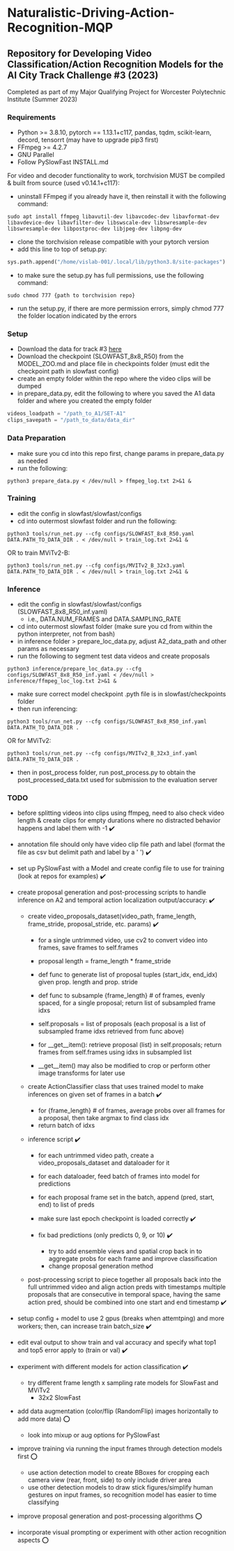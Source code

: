 # Naturalistic-Driving-Action-Recognition-MQP

## Repository for Developing Video Classification/Action Recognition Models for the AI City Track Challenge #3 (2023)
 
Completed as part of my Major Qualifying Project for Worcester Polytechnic Institute (Summer 2023)

### Requirements
- Python >= 3.8.10, pytorch == 1.13.1+c117, pandas, tqdm, scikit-learn, decord, tensorrt (may have to upgrade pip3 first)
- FFmpeg >= 4.2.7 
- GNU Parallel 
- Follow PySlowFast INSTALL.md 

For video and decoder functionality to work, torchvision MUST be compiled & built from source (used v0.14.1+c117): 
- uninstall FFmpeg if you already have it, then reinstall it with the following command:
```console
sudo apt install ffmpeg libavutil-dev libavcodec-dev libavformat-dev libavdevice-dev libavfilter-dev libswscale-dev libswresample-dev libswresample-dev libpostproc-dev libjpeg-dev libpng-dev
```
- clone the torchvision release compatible with your pytorch version
- add this line to top of setup.py: 
```python
sys.path.append("/home/vislab-001/.local/lib/python3.8/site-packages")
```
- to make sure the setup.py has full permissions, use the following command:
```console
sudo chmod 777 {path to torchvision repo}
```
- run the setup.py, if there are more permission errors, simply chmod 777 the folder location indicated by the errors


### Setup
- Download the data for track #3 [here](https://www.aicitychallenge.org/2023-data-and-evaluation/)
- Download the checkpoint (SLOWFAST_8x8_R50) from the MODEL_ZOO.md and place file in checkpoints folder (must edit the checkpoint path in slowfast config)
- create an empty folder within the repo where the video clips will be dumped 
- in prepare_data.py, edit the following to where you saved the A1 data folder and where you created the empty folder
```python
videos_loadpath = "/path_to_A1/SET-A1"
clips_savepath = "/path_to_data/data_dir"
```

### Data Preparation
- make sure you cd into this repo first, change params in prepare_data.py as needed
- run the following:
```console
python3 prepare_data.py < /dev/null > ffmpeg_log.txt 2>&1 &
```

### Training
- edit the config in slowfast/slowfast/configs
- cd into outermost slowfast folder and run the following:
```console
python3 tools/run_net.py --cfg configs/SLOWFAST_8x8_R50.yaml DATA.PATH_TO_DATA_DIR . < /dev/null > train_log.txt 2>&1 &
```
OR to train MViTv2-B:
```console
python3 tools/run_net.py --cfg configs/MVITv2_B_32x3.yaml DATA.PATH_TO_DATA_DIR . < /dev/null > train_log.txt 2>&1 & 
```

### Inference
- edit the config in slowfast/slowfast/configs (SLOWFAST_8x8_R50_inf.yaml)
    - i.e., DATA.NUM_FRAMES and DATA.SAMPLING_RATE
- cd into outermost slowfast folder (make sure you cd from within the python interpreter, not from bash)
- in inference folder > prepare_loc_data.py, adjust A2_data_path and other params as necessary
- run the following to segment test data videos and create proposals
```console
python3 inference/prepare_loc_data.py --cfg configs/SLOWFAST_8x8_R50_inf.yaml < /dev/null > inference/ffmpeg_loc_log.txt 2>&1 &
```
- make sure correct model checkpoint .pyth file is in slowfast/checkpoints folder
- then run inferencing:
```console
python3 tools/run_net.py --cfg configs/SLOWFAST_8x8_R50_inf.yaml DATA.PATH_TO_DATA_DIR .
```
OR for MViTv2:
```console
python3 tools/run_net.py --cfg configs/MVITv2_B_32x3_inf.yaml DATA.PATH_TO_DATA_DIR .
```
- then in post_process folder, run post_process.py to obtain the post_processed_data.txt used for submission to the evaluation server

### TODO
- before splitting videos into clips using ffmpeg, 
    need to also check video length &
    create clips for empty durations where no distracted behavior happens and label them with -1 :heavy_check_mark:

- annotation file should only have video clip file path and label (format the file as csv but delimit path and label by a ' ') :heavy_check_mark:

- set up PySlowFast with a Model and create config file to use for training (look at repos for examples) :heavy_check_mark:

- create proposal generation and post-processing scripts to handle inference on A2 and temporal action localization output/accuracy: :heavy_check_mark:
    - create video_proposals_dataset(video_path, frame_length, frame_stride, proposal_stride, etc. params) :heavy_check_mark:
        - for a single untrimmed video, use cv2 to convert video into frames, save frames to self.frames
        - proposal length = frame_length * frame_stride
        - def func to generate list of proposal tuples (start_idx, end_idx) given prop. length and prop. stride
        - def func to subsample {frame_length} # of frames, evenly spaced, for a single proposal; return list of subsampled frame idxs
        - self.proposals = list of proposals (each proposal is a list of subsampled frame idxs retrieved from func above)

        - for __get__item(): retrieve proposal (list) in self.proposals; return frames from self.frames using idxs in subsampled list 
        - __get__item() may also be modified to crop or perform other image transforms for later use

    - create ActionClassifier class that uses trained model to make inferences on given set of frames in a batch :heavy_check_mark:
        - for {frame_length} # of frames, average probs over all frames for a proposal, then take argmax to find class idx
        - return batch of idxs

    - inference script :heavy_check_mark:
        - for each untrimmed video path, create a video_proposals_dataset and dataloader for it
        - for each dataloader, feed batch of frames into model for predictions
        - for each proposal frame set in the batch, append (pred, start, end) to list of preds
        
        - make sure last epoch checkpoint is loaded correctly :heavy_check_mark:

        - fix bad predictions (only predicts 0, 9, or 10) :heavy_check_mark:
            - try to add ensemble views and spatial crop back in to aggregate probs for each frame and improve classification
            - change proposal generation method

    - post-processing script to piece together all proposals back into the full untrimmed video and align action preds with timestamps
    multiple proposals that are consecutive in temporal space, having the same action pred, should be combined into one start and end timestamp :heavy_check_mark:

- setup config + model to use 2 gpus (breaks when attemtping) and more workers; then, can increase train batch_size :heavy_check_mark:

- edit eval output to show train and val accuracy and specify what top1 and top5 error apply to (train or val) :heavy_check_mark:

- experiment with different models for action classification :heavy_check_mark:
    - try different frame length x sampling rate models for SlowFast and MViTv2
        - 32x2 SlowFast

- add data augmentation (color/flip (RandomFlip) images horizontally to add more data) :o:
    - look into mixup or aug options for PySlowFast

- improve training via running the input frames through detection models first :o:
    - use action detection model to create BBoxes for cropping each camera view (rear, front, side) to only include driver area
    - use other detection models to draw stick figures/simplify human gestures on input frames, so recognition model has easier to time classifying 

- improve proposal generation and post-processing algorithms :o:

- incorporate visual prompting or experiment with other action recognition aspects :o:

